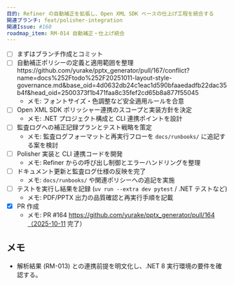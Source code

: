```yaml
---
目的: Refiner の自動補正を拡張し、Open XML SDK ベースの仕上げ工程を統合する
関連ブランチ: feat/polisher-integration
関連Issue: #160
roadmap_item: RM-014 自動補正・仕上げ統合
---
```


- [ ] まずはブランチ作成とコミット
- [ ] 自動補正ポリシーの定義と適用範囲を整理https://github.com/yurake/pptx_generator/pull/167/conflict?name=docs%252Ftodo%252F20251011-layout-style-governance.md&base_oid=4d0632db24c1eac1d590bfaaedadfb22dac35b4f&head_oid=2500373f1b471faa8c35fef2cd65b8a877f55045
  - メモ: フォントサイズ・色調整など安全適用ルールを合意
- [ ] Open XML SDK ポリッシャー連携のスコープと実装方針を決定
  - メモ: .NET プロジェクト構成と CLI 連携ポイントを設計
- [ ] 監査ログへの補正記録プランとテスト戦略を策定
  - メモ: 監査ログフォーマットと再実行フローを `docs/runbooks/` に追記する案を検討
- [ ] Polisher 実装と CLI 連携コードを開発
  - メモ: Refiner からの呼び出し制御とエラーハンドリングを整理
- [ ] ドキュメント更新と監査ログ仕様の反映を完了
  - メモ: `docs/runbooks/` や関連ポリシーへの追記を実施
- [ ] テストを実行し結果を記録 (`uv run --extra dev pytest` / .NET テストなど)
  - メモ: PDF/PPTX 出力の品質確認と再実行手順を記載
- [x] PR 作成
  - メモ: PR #164 https://github.com/yurake/pptx_generator/pull/164（2025-10-11 完了）

## メモ
- 解析結果 (RM-013) との連携前提を明文化し、.NET 8 実行環境の要件を確認する。
